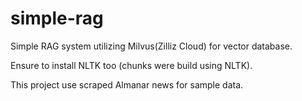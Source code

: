 # simple-rag
Simple RAG system utilizing Milvus(Zilliz Cloud) for vector database.

Ensure to install NLTK too (chunks were build using NLTK).

This project use scraped Almanar news for sample data.
